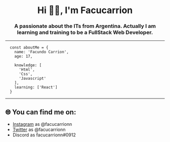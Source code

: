 <h1 align='center'>
  Hi 👋🏼​, I'm Facucarrion​
</h1>

<h3 align='center'>
  A passionate about the ITs from Argentina. Actually I am learning and training to be a FullStack Web Developer.
</h3>

___

```JS
  const aboutMe = {
    name: 'Facundo Carrion',
    age: 17,

    knowledge: [
      'Html', 
      'Css', 
      'Javascript'
    ],
    learning: ['React']
  }
```

___

<h2>
  🌐​ You can find me on:
</h2>

- [Instagram](https://www.instagram.com/facucarrionn/) as @facucarrionn
- [Twitter](https://twitter.com/facucarrionn) as @facucarrionn
- Discord as facucarrionn#0912
